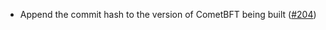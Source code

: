- Append the commit hash to the version of CometBFT being built
  ([\#204](https://github.com/KYVENetwork/celestia-core/pull/204))
